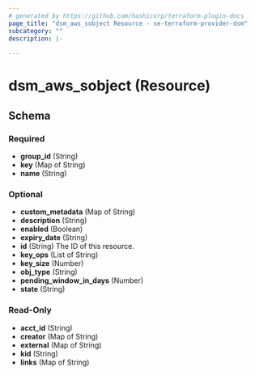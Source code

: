 ```yaml
---
# generated by https://github.com/hashicorp/terraform-plugin-docs
page_title: "dsm_aws_sobject Resource - se-terraform-provider-dsm"
subcategory: ""
description: |-
  
---
```


# dsm_aws_sobject (Resource)





<!-- schema generated by tfplugindocs -->
## Schema

### Required

- **group_id** (String)
- **key** (Map of String)
- **name** (String)

### Optional

- **custom_metadata** (Map of String)
- **description** (String)
- **enabled** (Boolean)
- **expiry_date** (String)
- **id** (String) The ID of this resource.
- **key_ops** (List of String)
- **key_size** (Number)
- **obj_type** (String)
- **pending_window_in_days** (Number)
- **state** (String)

### Read-Only

- **acct_id** (String)
- **creator** (Map of String)
- **external** (Map of String)
- **kid** (String)
- **links** (Map of String)



